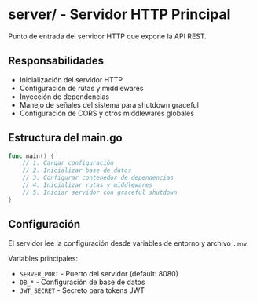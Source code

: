 # server/ - Servidor HTTP Principal

Punto de entrada del servidor HTTP que expone la API REST.

## Responsabilidades

- Inicialización del servidor HTTP
- Configuración de rutas y middlewares
- Inyección de dependencias
- Manejo de señales del sistema para shutdown graceful
- Configuración de CORS y otros middlewares globales

## Estructura del main.go

```go
func main() {
    // 1. Cargar configuración
    // 2. Inicializar base de datos
    // 3. Configurar contenedor de dependencias
    // 4. Inicializar rutas y middlewares
    // 5. Iniciar servidor con graceful shutdown
}
```

## Configuración

El servidor lee la configuración desde variables de entorno y archivo `.env`.

Variables principales:
- `SERVER_PORT` - Puerto del servidor (default: 8080)
- `DB_*` - Configuración de base de datos
- `JWT_SECRET` - Secreto para tokens JWT
